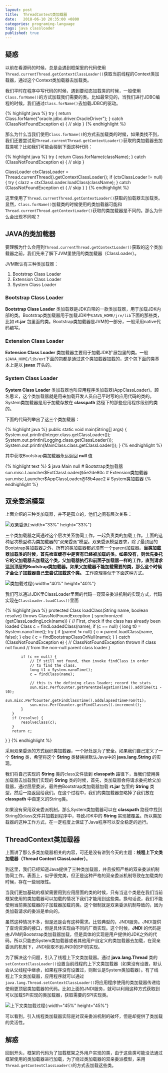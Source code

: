 ```yaml
---
layout: post
title:  ThreadContext类加载器
date:   2018-06-10 20:35:00 +0800
categories: programing-language
tags: java classloader
published: true
---
```


## 疑惑
以前在看源码的时候，总是会遇到框架里的代码使用`Thread.currentThread.getContextClassLoader()`获取当前线程的Context类加载器，通过这个Context类加载器去加载类。

我们平时在程序中写代码的时候，遇到要动态加载类的时候，一般使用`Class.forName()`的方式加载我们需要的类。比如最常见的，当我们进行JDBC编程的时候，我们通过`Class.forName()`去加载JDBC的驱动。

{% highlight java %}
try {
    return Class.forName("oracle.jdbc.driver.OracleDriver");
} catch (ClassNotFoundException e) {
    // skip
}
{% endhighlight %}

那么为什么当我们使用`Class.forName()`的方式去加载类的时候，如果类找不到，我们还要尝试用`Thread.currentThread.getContextLoader()`获取的类加载器去加载类呢？比如我们可能会碰到下面这种代码：

{% highlight java %}
try {
    return Class.forName(className);
} catch (ClassNotFoundException e) {
    // skip
}

ClassLoader ctxClassLoader = Thread.currentThread().getContextClassLoader();
if (ctxClassLoader != null) {
    try {
    clazz = ctxClassLoader.loadClass(className);
    } catch (ClassNotFoundException e) {
        // skip
    }
}
{% endhighlight %}

这里使用了`Thread.currentThread.getContextLoader()`获取的加载器去加载类。显然，`Class.forName()`加载类的时候使用的类加载器可能和`Thread.currentThread.getContextLoader()`获取的类加载器是不同的。那么为什么会出现不同呢？

## JAVA的类加载器
要理解为什么会用到`Thread.currentThread.getContextLoader()`获取的这个类加载器之前，我们先来了解下JVM里使用的类加载器（ClassLoader）。

JVM默认有三种类加载器：

1. Bootstrap Class Loader
2. Extension Class Loader
3. System Class Loader

### Bootstrap Class Loader
**Bootstrap Class Loader** 类加载器是JDK自带的一款类加载器，用于加载JDK内部的类。Bootstrap类加载器用于加载JDK中`$JAVA_HOME/jre/lib`下面的那些类，比如 **rt.jar** 包里面的类。Bootstrap类加载器是JVM的一部分，一般采用native代码编写。

### Extension Class Loader
**Extension Class Loader** 类加载器主要用于加载JDK扩展包里的类。一般`$JAVA_HOME/lib/ext`下面的包都是通过这个类加载器加载的，这个包下面的类基本上是以 **javax** 开头的。

### System Class Loader
**System Class Loader** 类加载器也叫应用程序类加载器(AppClassLoader)。顾名思义，这个类加载器就是用来加载开发人员自己平时写的应用代码的类的。System类加载器是用于加载存放在 **classpath** 路径下的那些应用程序级别的类的。

下面的代码列举出了这三个类加载器：

{% highlight java %}
public static void main(String[] args) {
    System.out.println(Integer.class.getClassLoader());
    System.out.println(Logging.class.getClassLoader());
    System.out.println(MainClass.class.getClassLoader());
}
{% endhighlight %}

其中获取Bootstrap类加载器永远返回 **null** 值

{% highlight text %}
$ java Main
null # Bootstrap类加载器
sun.misc.Launcher$ExtClassLoader@5e2de80c # Extension类加载器
sun.misc.Launcher$AppClassLoader@18b4aac2 # System类加载器
{% endhighlight %}

## 双亲委派模型
上面介绍的三种类加载器，并不是孤立的，他们之间有层次关系：

![双亲委派](/assets/images/双亲委派_1.png){:width="33%" height="33%"}

三个类加载器之间通过这个层次关系协同工作，一起负责类的加载工作。上面的这种层次模型称为类加载器的“双亲委派”模型。双亲委派模型要求，除了最顶层的Bootstrap类加载器之外，所有的类加载器都必须有一个parent加载器。**当类加载器加载类的时候，首先检查缓存中是否有已经被加载的类。如果没有，则优先委托它的父加载器去加载这个类，父加载器执行和前面子加载器一样的工作，直到请求达到顶层的Bootstrap类加载器。如果父加载器不能加载需要的类，那么这个时候才会让子加载器自己去尝试加载这个类。** 工作原理类似于下面这种方式。

![类加载过程](/assets/images/双亲委派_2.png){:width="40%" height="40%"}

我们可以通过JDK里ClassLoader里面的代码一窥双亲委派机制的实现方式，代码实现在`ClassLoader.loadClass()`里面

{% highlight java %}
protected Class<?> loadClass(String name, boolean resolve) throws ClassNotFoundException {
   synchronized (getClassLoadingLock(name)) {
       // First, check if the class has already been loaded
       Class<?> c = findLoadedClass(name);
       if (c == null) {
           long t0 = System.nanoTime();
           try {
               if (parent != null) {
                   c = parent.loadClass(name, false);
               } else {
                   c = findBootstrapClassOrNull(name);
               }
           } catch (ClassNotFoundException e) {
               // ClassNotFoundException thrown if class not found
               // from the non-null parent class loader
           }

           if (c == null) {
               // If still not found, then invoke findClass in order
               // to find the class.
               long t1 = System.nanoTime();
               c = findClass(name);

               // this is the defining class loader; record the stats
               sun.misc.PerfCounter.getParentDelegationTime().addTime(t1 - t0);
               sun.misc.PerfCounter.getFindClassTime().addElapsedTimeFrom(t1);
               sun.misc.PerfCounter.getFindClasses().increment();
           }
       }
       if (resolve) {
           resolveClass(c);
       }
       return c;
   }
}
{% endhighlight %}

采用双亲委派的方式组织类加载器，一个好处是为了安全。如果我们自己定义了一个 **String** 类，希望将这个 **String** 类替换掉默认Java中的 **java.lang.String** 的实现。

我们将自己实现的 **String** 类的class文件放到 **classpath** 路径下，当我们使用类加载器去加载我们实现的 **String** 类的时候，首先，类加载器会将请求委托给父加载器，通过层层委派，最终由Bootstrap类加载器加载 **rt.jar** 包里的 **String** 类型，然后一路返回给我们。在这个过程中，我们的类加载器忽略掉了我们放在 **classpath** 中自定义的String类。

如果没有采用双亲委派机制，那么System类加载器可以在 **classpath** 路径中找到String的class文件并加载到程序中，导致JDK中的 **String** 实现被覆盖。所以类加载器的这种工作方式，在一定程度上保证了Java程序可以安全稳定的运行。

## ThreadContext类加载器

上面讲了那么多类加载器相关的内容，可还是没有讲到今天的主题：**线程上下文类加载器（Thread Context ClassLoader）**。

到这里，我们已经知道Java提供了三种类加载器，并且按照严格的双亲委派机制协同工作。表面上，似乎很完美，但正是这种严格的双亲委派机制导致在加载类的时候，存在一些局限性。

当我们更加基础的框架需要用到应用层面的类的时候，只有当这个类是在我们当前框架使用的类加载器可以加载的情况下我们才能用到这些类。换句话说，我们不能使用当前类加载器的子加载器加载的类。这个限制就是双亲委派机制导致的，因为类加载请求的委派是单向的。

虽然这种情况不多，但是还是会有这种需求。比较典型的，JNDI服务。JNDI提供了查询资源的接口，但是具体实现由不同的厂商实现。这个时候，**JNDI** 的代码是由JVM的Bootstrap类加载器加载，但是具体的实现是用户提供的JDK之外的代码，所以只能由System类加载器或者其他用户自定义的类加载器去加载，在双亲委派的机制下，JNDI获取不到JNDI的SPI的实现。

为了解决这个问题，引入了线程上下文类加载器。通过 **java.lang.Thread** 类的`setContextClassLoader()`设置当前线程的上下文类加载器（如果没有设置，默认会从父线程中继承，如果程序没有设置过，则默认是System类加载器）。有了线程上下文类加载器，应用程序就可以通过`java.lang.Thread.setContextClassLoader()`将应用程序使用的类加载器传递给使用更顶层类加载器的代码。比如上面的JNDI服务，就可以利用这种方式获取到可以加载SPI实现的类加载器，获取需要的SPI实现类。

![上下文类加载过程](/assets/images/双亲委派_3.png){:width="45%" height="45%"}

可以看到，引入线程类加载器实际是对双亲委派机制的破坏，但是却提供了类加载的灵活性。

## 解惑
回到开头，框架的代码为了加载框架之外用户实现的类，由于这些类可能没法通过框架使用的类加载器进行加载，为了绕过类加载器的双亲委派模型，采用`Thread.getContextClassLoader()`的方式去加载这些类。